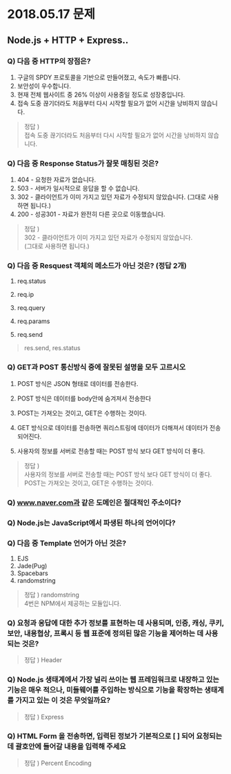 # 2018.05.17 문제

## Node.js + HTTP + Express..

### Q) 다음 중 HTTP의 장점은? 

1. 구글의 SPDY 프로토콜을 기반으로 만들어졌고, 속도가 빠릅니다.
2. 보안성이 우수합니다.
3. 현재 전체 웹사이트 중 26% 이상이 사용중일 정도로 성장중입니다.
4. 접속 도중 끊기더라도 처음부터 다시 시작할 필요가 없어 시간을 낭비하지 않습니다.
> 정답 )   
> 접속 도중 끊기더라도 처음부터 다시 시작할 필요가 없어 시간을 낭비하지 않습니다.

### Q) 다음 중 Response Status가 잘못 매칭된 것은? 

1. 404 - 요청한 자료가 없습니다.
2. 503 - 서버가 일시적으로 응답을 할 수 없습니다.
3. 302 - 클라이언트가 이미 가지고 있던 자료가 수정되지 않았습니다. (그대로 사용하면 됩니다.)  
4. 200 - 성공301 - 자료가 완전히 다른 곳으로 이동했습니다.

> 정답 )  
> 302 - 클라이언트가 이미 가지고 있던 자료가 수정되지 않았습니다.   
> (그대로 사용하면 됩니다.)

### Q) 다음 중 Resquest 객체의 메소드가 아닌 것은? (정답 2개) 

1. req.status

2. req.ip

3. req.query

4. req.params

5. req.send

> res.send, res.status

### Q) GET과 POST 통신방식 중에 잘못된 설명을 모두 고르시오 

1. POST 방식은 JSON 형태로 데이터를 전송한다.

2. POST 방식은 데이터를 body안에 숨겨져서 전송한다

3. POST는 가져오는 것이고, GET은 수행하는 것이다.

4. GET 방식으로 데이터를 전송하면 쿼리스트링에 데이터가 더해져서 데이터가 전송되어진다.

5. 사용자의 정보를 서버로 전송할 때는 POST 방식 보다 GET 방식이 더 좋다.

> 정답 )   
> 사용자의 정보를 서버로 전송할 때는 POST 방식 보다 GET 방식이 더 좋다.  
> POST는 가져오는 것이고, GET은 수행하는 것이다.

### Q) www.naver.com과 같은 도메인은 절대적인 주소이다? 


### Q) Node.js는 JavaScript에서 파생된 하나의 언어이다? 


### Q) 다음 중 Template 언어가 아닌 것은? 

1. EJS
2. Jade(Pug)
3. Spacebars
4. randomstring

> 정답 ) randomstring  
> 4번은 NPM에서 제공하는 모듈입니다.

### Q) 요청과 응답에 대한 추가 정보를 표현하는 데 사용되며, 인증, 캐싱, 쿠키, 보안, 내용협상, 프록시 등 웹 표준에 정의된 많은 기능을 제어하는 데 사용되는 것은? 

> 정답 )  Header

### Q) Node.js 생태계에서 가장 널리 쓰이는 웹 프레임워크로 내장하고 있는 기능은 매우 적으나, 미들웨어를 주입하는 방식으로 기능을 확장하는 생태계를 가지고 있는 이 것은 무엇일까요?

> 정답 ) Express

### Q) HTML Form 을 전송하면, 입력된 정보가 기본적으로 [ ] 되어 요청되는데 괄호안에 들어갈 내용을 입력해 주세요

> 정답 ) Percent Encoding


 

